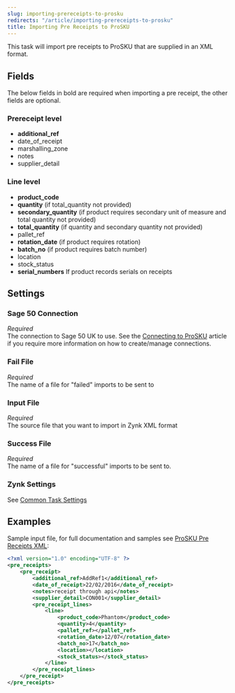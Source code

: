 ```yaml
---
slug: importing-prereceipts-to-prosku
redirects: "/article/importing-prereceipts-to-prosku"
title: Importing Pre Receipts to ProSKU
---
```

This task will import pre receipts to ProSKU that are supplied in an XML format. 

## Fields
The below fields in bold are required when importing a pre receipt, the other fields are optional.

### Prereceipt level

* __additional_ref__
* date_of_receipt
* marshalling_zone
* notes
* supplier_detail

### Line level

* __product_code__
* __quantity__  (if total_quantity not provided)
* __secondary_quantity__ (if product requires secondary unit of measure and total quantity not provided)
* __total_quantity__  (if quantity and secondary quantity not provided)
* pallet_ref
* __rotation_date__  (if product requires rotation)
* __batch_no__  (if product requires batch number)
* location
* stock_status
* __serial_numbers__ If product records serials on receipts

## Settings
### Sage 50 Connection
_Required_  
The connection to Sage 50 UK to use.  See the [Connecting to ProSKU](connecting-to-prosku) article if you require more information on how to create/manage connections.

### Fail File
_Required_  
The name of a file for "failed" imports to be sent to   

### Input File
_Required_  
The source file that you want to import in Zynk XML format   

### Success File
_Required_  
The name of a file for "successful" imports to be sent to. 

### Zynk Settings
See [Common Task Settings](common-task-settings)

## Examples
Sample input file, for full documentation and samples see [ProSKU Pre Receipts XML](prosku-pre-receipts-xml):  

```xml
<?xml version="1.0" encoding="UTF-8" ?>
<pre_receipts>
    <pre_receipt>
        <additional_ref>AddRef1</additional_ref>
        <date_of_receipt>22/02/2016</date_of_receipt>
        <notes>receipt through api</notes>
        <supplier_detail>CON001</supplier_detail>
        <pre_receipt_lines>
            <line>
                <product_code>Phantom</product_code>
                <quantity>4</quantity>
                <pallet_ref></pallet_ref>
                <rotation_date>12/07</rotation_date>
                <batch_no>17</batch_no>
                <location></location>
                <stock_status></stock_status>
            </line>
        </pre_receipt_lines>
    </pre_receipt>
</pre_receipts>
```
